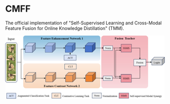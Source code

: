 # CMFF
The official implementation of "Self-Supervised Learning and Cross-Modal Feature Fusion for Online Knowledge Distillation" (TMM).  

![image](https://github.com/Coralmss/CMFF/blob/main/method.png)
